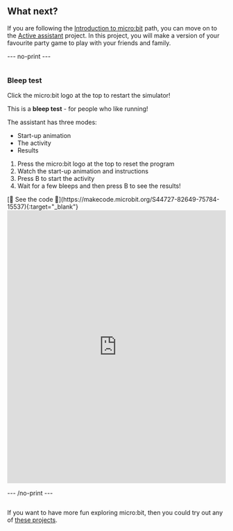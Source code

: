 ## What next?

If you are following the [Introduction to micro:bit](https://projects.raspberrypi.org/en/raspberrypi/microbit-intro) path, you can move on to the [Active assistant](https://projects.raspberrypi.org/en/projects/active-assistant) project. In this project, you will make a version of your favourite party game to play with your friends and family.

--- no-print ---

<div style="display: flex; flex-wrap: wrap">
<div style="flex-basis: 200px; flex-grow: 1">  

### Bleep test

Click the micro:bit logo at the top to restart the simulator!

This is a **bleep test** - for people who like running! 

The assistant has three modes:
+ Start-up animation
+ The activity
+ Results

1. Press the micro:bit logo at the top to reset the program
2. Watch the start-up animation and instructions
3. Press B to start the activity
4. Wait for a few bleeps and then press B to see the results!

</div>
<div>
[👀 See the code 👀](https://makecode.microbit.org/S44727-82649-75784-15537){:target="_blank"}
<div style="position:relative;height:0;padding-bottom:125%;overflow:hidden;"><iframe style="position:absolute;top:0;left:0;width:100%;height:100%;" src="https://makecode.microbit.org/---run?id=S44727-82649-75784-15537" allowfullscreen="allowfullscreen" sandbox="allow-popups allow-forms allow-scripts allow-same-origin" frameborder="0"></iframe></div>

</div>

--- /no-print ---

If you want to have more fun exploring micro:bit, then you could try out any of [these projects](https://projects.raspberrypi.org/en/projects?hardware%5B%5D=microbit).
